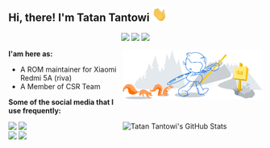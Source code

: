 ## Hi, there! I'm Tatan Tantowi <img src="https://raw.githubusercontent.com/AnggaR96s/AnggaR96s/master/asset/Hi.gif" width="30px">

<p align="center">
<a href="https://github.com/Tatan-qrs7"> <img src="https://img.shields.io/badge/-Github-000?style=flat&logo=Github&logoColor=white" /></a>
<a href="https://www.instagram.com/tatanxml"> <img src="https://img.shields.io/badge/-Instagram-c13584?style=flat&labelColor=c13584&logo=instagram&logoColor=white" /></a>
<a href="mailto:tatan.qrs@gmail.com"> <img src="https://img.shields.io/badge/-Gmail-c14438?style=flat&logo=Gmail&logoColor=white" /></p></a>

**I'am here as:**
<img width="55%" align="right" alt="Github" src="https://raw.githubusercontent.com/AnggaR96s/AnggaR96s/master/asset/git-header.svg" />

- A ROM maintainer for Xiaomi Redmi 5A (riva)
- A Member of CSR Team

**Some of the social media that I use frequently:**
<p>
  <a href="https://github.com/Tatan-qrs7">
    <img width="55%" align="right" alt="Tatan Tantowi's GitHub Stats" src="https://github-readme-stats.vercel.app/api?username=Tatan-qrs7&show_icons=true&hide_border=true" />
  </a>

  <code><img width="10%" src="https://www.vectorlogo.zone/logos/whatsapp/whatsapp-ar21.svg"></code>
  <code><img width="10%" src="https://www.vectorlogo.zone/logos/instagram/instagram-ar21.svg"></code>
  <br />
  <code><img width="10%" src="https://www.vectorlogo.zone/logos/facebook/facebook-ar21.svg"></code>
  <code><img width="10%" src="https://www.vectorlogo.zone/logos/telegram/telegram-ar21.svg"></code>

</p>
